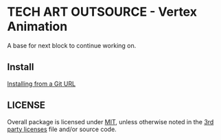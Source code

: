 # TECH ART OUTSOURCE - Vertex Animation

A base for next block to continue working on.

## Install

[Installing from a Git URL](https://docs.unity3d.com/Manual/upm-ui-giturl.html)


## LICENSE

Overall package is licensed under [MIT](/LICENSE.md), unless otherwise noted in the [3rd party licenses](/THIRD%20PARTY%20NOTICES.md) file and/or source code.

